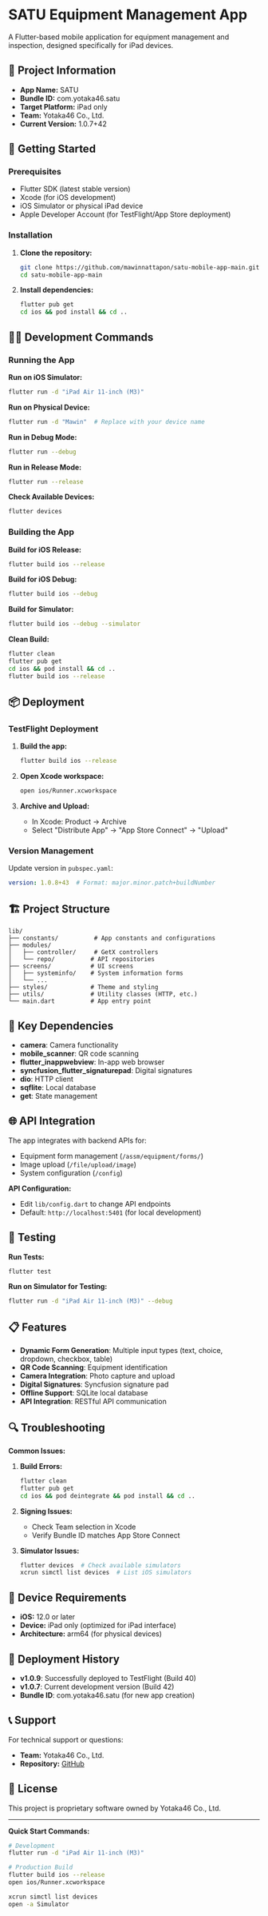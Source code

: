 # SATU Equipment Management App

A Flutter-based mobile application for equipment management and inspection, designed specifically for iPad devices.

## 📱 Project Information

- **App Name:** SATU
- **Bundle ID:** com.yotaka46.satu
- **Target Platform:** iPad only
- **Team:** Yotaka46 Co., Ltd.
- **Current Version:** 1.0.7+42

## 🚀 Getting Started

### Prerequisites
- Flutter SDK (latest stable version)
- Xcode (for iOS development)
- iOS Simulator or physical iPad device
- Apple Developer Account (for TestFlight/App Store deployment)

### Installation

1. **Clone the repository:**
   ```bash
   git clone https://github.com/mawinnattapon/satu-mobile-app-main.git
   cd satu-mobile-app-main
   ```

2. **Install dependencies:**
   ```bash
   flutter pub get
   cd ios && pod install && cd ..
   ```

## 🏃‍♂️ Development Commands

### Running the App

**Run on iOS Simulator:**
```bash
flutter run -d "iPad Air 11-inch (M3)"
```

**Run on Physical Device:**
```bash
flutter run -d "Mawin"  # Replace with your device name
```

**Run in Debug Mode:**
```bash
flutter run --debug
```

**Run in Release Mode:**
```bash
flutter run --release
```

**Check Available Devices:**
```bash
flutter devices
```

### Building the App

**Build for iOS Release:**
```bash
flutter build ios --release
```

**Build for iOS Debug:**
```bash
flutter build ios --debug
```

**Build for Simulator:**
```bash
flutter build ios --debug --simulator
```

**Clean Build:**
```bash
flutter clean
flutter pub get
cd ios && pod install && cd ..
flutter build ios --release
```

## 📦 Deployment

### TestFlight Deployment

1. **Build the app:**
   ```bash
   flutter build ios --release
   ```

2. **Open Xcode workspace:**
   ```bash
   open ios/Runner.xcworkspace
   ```

3. **Archive and Upload:**
   - In Xcode: Product → Archive
   - Select "Distribute App" → "App Store Connect" → "Upload"

### Version Management

Update version in `pubspec.yaml`:
```yaml
version: 1.0.8+43  # Format: major.minor.patch+buildNumber
```

## 🏗️ Project Structure

```
lib/
├── constants/          # App constants and configurations
├── modules/
│   ├── controller/     # GetX controllers
│   └── repo/          # API repositories
├── screens/           # UI screens
│   ├── systeminfo/    # System information forms
│   └── ...
├── styles/            # Theme and styling
├── utils/             # Utility classes (HTTP, etc.)
└── main.dart          # App entry point
```

## 🔧 Key Dependencies

- **camera**: Camera functionality
- **mobile_scanner**: QR code scanning
- **flutter_inappwebview**: In-app web browser
- **syncfusion_flutter_signaturepad**: Digital signatures
- **dio**: HTTP client
- **sqflite**: Local database
- **get**: State management

## 🌐 API Integration

The app integrates with backend APIs for:
- Equipment form management (`/assm/equipment/forms/`)
- Image upload (`/file/upload/image`)
- System configuration (`/config`)

**API Configuration:**
- Edit `lib/config.dart` to change API endpoints
- Default: `http://localhost:5401` (for local development)

## 🧪 Testing

**Run Tests:**
```bash
flutter test
```

**Run on Simulator for Testing:**
```bash
flutter run -d "iPad Air 11-inch (M3)" --debug
```

## 📋 Features

- **Dynamic Form Generation**: Multiple input types (text, choice, dropdown, checkbox, table)
- **QR Code Scanning**: Equipment identification
- **Camera Integration**: Photo capture and upload
- **Digital Signatures**: Syncfusion signature pad
- **Offline Support**: SQLite local database
- **API Integration**: RESTful API communication

## 🔍 Troubleshooting

**Common Issues:**

1. **Build Errors:**
   ```bash
   flutter clean
   flutter pub get
   cd ios && pod deintegrate && pod install && cd ..
   ```

2. **Signing Issues:**
   - Check Team selection in Xcode
   - Verify Bundle ID matches App Store Connect

3. **Simulator Issues:**
   ```bash
   flutter devices  # Check available simulators
   xcrun simctl list devices  # List iOS simulators
   ```

## 📱 Device Requirements

- **iOS:** 12.0 or later
- **Device:** iPad only (optimized for iPad interface)
- **Architecture:** arm64 (for physical devices)

## 🚀 Deployment History

- **v1.0.9**: Successfully deployed to TestFlight (Build 40)
- **v1.0.7**: Current development version (Build 42)
- **Bundle ID**: com.yotaka46.satu (for new app creation)

## 📞 Support

For technical support or questions:
- **Team:** Yotaka46 Co., Ltd.
- **Repository:** [GitHub](https://github.com/mawinnattapon/satu-mobile-app-main)

## 📄 License

This project is proprietary software owned by Yotaka46 Co., Ltd.

---

**Quick Start Commands:**
```bash
# Development
flutter run -d "iPad Air 11-inch (M3)"

# Production Build
flutter build ios --release
open ios/Runner.xcworkspace

xcrun simctl list devices
open -a Simulator